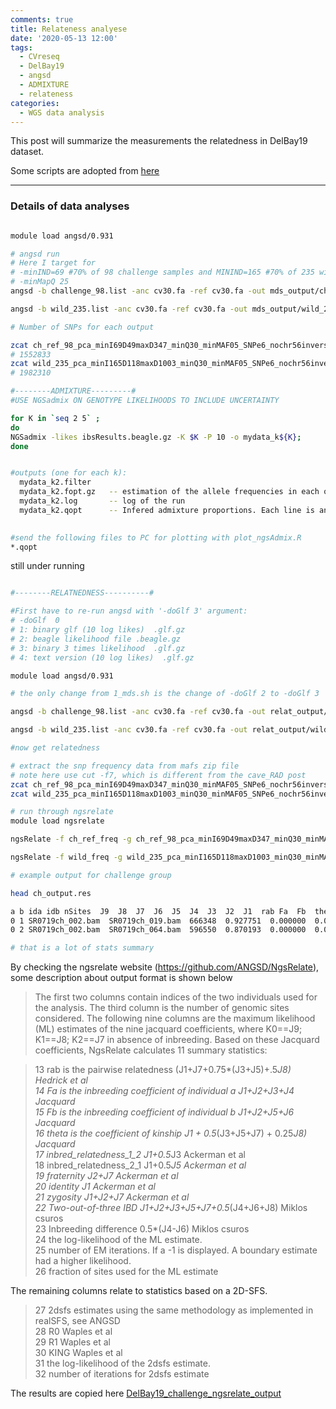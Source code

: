 ```yaml
---
comments: true
title: Relateness analyese
date: '2020-05-13 12:00'
tags:
  - CVreseq
  - DelBay19
  - angsd
  - ADMIXTURE
  - relateness
categories:
  - WGS data analysis
---
```


This post will summarize the measurements the relatedness in DelBay19 dataset.

Some scripts are adopted from [here](https://github.com/grovesdixon/caveRAD/blob/master/cave_RAD_processing_walkthrough.txt)

--- 

### Details of data analyses

```sh

module load angsd/0.931

# angsd run
# Here I target for 
# -minIND=69 #70% of 98 challenge samples and MININD=165 #70% of 235 wild samples
# -minMapQ 25
angsd -b challenge_98.list -anc cv30.fa -ref cv30.fa -out mds_output/ch_ref_98_pca_minI69D49maxD347_minQ30_minMAF05_SNPe6_nochr56invers_70 -dosaf 1 -GL 1 -doGlf 2 -doMaf 1 -doPost 1 -doCov 1 -makeMatrix 1 -doIBS 1 -doCounts 1 -doDepth 1 -dumpCounts 1 -P 20 -minQ 20 -minMapQ 25 -minMaf 0.05 -remove_bads 1 -uniqueOnly 1 -only_proper_pairs 1 -SNP_pval 1e-6 -setMinDepth 49 -setMaxDepth 347 -minInd 69 -doMajorMinor 3 -sites ch_ref_98_pca_minI49D49maxD347_minQ20_minMAF05_SNPe6_nochr56invers.snplist -rf chr.list >& mds_output/ch_ref_98_pca_70_nochr56invers.log

angsd -b wild_235.list -anc cv30.fa -ref cv30.fa -out mds_output/wild_235_pca_minI165D118maxD1003_minQ30_minMAF05_SNPe6_nochr56invers_70 -dosaf 1 -GL 1 -doGlf 2 -doMaf 1 -doPost 1 -doCov 1 -makeMatrix 1 -doIBS 1 -doCounts 1 -doDepth 1 -dumpCounts 1 -P 20 -minQ 20 -minMapQ 25 -minMaf 0.05 -remove_bads 1 -uniqueOnly 1 -only_proper_pairs 1 -SNP_pval 1e-6 -setMinDepth 118 -setMaxDepth 1003 -minInd 165 -doMajorMinor 3 -sites wild_235_pca_minI118D118maxD1003_minQ20_minMAF05_SNPe6_nochr56invers.snplist -rf chr.list >& mds_output/wild_235_pca_70_nochr56invers.lo

# Number of SNPs for each output

zcat ch_ref_98_pca_minI69D49maxD347_minQ30_minMAF05_SNPe6_nochr56invers_70.mafs.gz | wc -l
# 1552833
zcat wild_235_pca_minI165D118maxD1003_minQ30_minMAF05_SNPe6_nochr56invers_70.mafs.gz | wc -l
# 1982310

#--------ADMIXTURE---------#
#USE NGSadmix ON GENOTYPE LIKELIHOODS TO INCLUDE UNCERTAINTY

for K in `seq 2 5` ; 
do 
NGSadmix -likes ibsResults.beagle.gz -K $K -P 10 -o mydata_k${K};
done


#outputs (one for each k):
  mydata_k2.filter
  mydata_k2.fopt.gz   -- estimation of the allele frequencies in each of the ancestral populations (each column is a population, each row a SNP)
  mydata_k2.log       -- log of the run
  mydata_k2.qopt      -- Infered admixture proportions. Each line is an individual and each column is a population.
  

#send the following files to PC for plotting with plot_ngsAdmix.R 
*.qopt
```
still under running

```sh

#--------RELATNEDNESS----------#

#First have to re-run angsd with '-doGlf 3' argument:
# -doGlf  0
# 1: binary glf (10 log likes)  .glf.gz
# 2: beagle likelihood file .beagle.gz
# 3: binary 3 times likelihood  .glf.gz
# 4: text version (10 log likes)  .glf.gz

module load angsd/0.931

# the only change from 1_mds.sh is the change of -doGlf 2 to -doGlf 3

angsd -b challenge_98.list -anc cv30.fa -ref cv30.fa -out relat_output/ch_ref_98_pca_minI69D49maxD347_minQ30_minMAF05_SNPe6_nochr56invers_70 -dosaf 1 -GL 1 -doGlf 3 -doMaf 1 -doPost 1 -doGeno 8 -doCov 1 -makeMatrix 1 -doIBS 1 -doCounts 1 -doDepth 1 -dumpCounts 1 -P 20 -minQ 20 -minMapQ 25 -minMaf 0.05 -remove_bads 1 -uniqueOnly 1 -only_proper_pairs 1 -SNP_pval 1e-6 -setMinDepth 49 -setMaxDepth 347 -minInd 69 -doMajorMinor 3 -sites ch_ref_98_pca_minI49D49maxD347_minQ20_minMAF05_SNPe6_nochr56invers.snplist -rf chr.list >& relat_output/ch_ref_98_pca_70_nochr56invers.log

angsd -b wild_235.list -anc cv30.fa -ref cv30.fa -out relat_output/wild_235_pca_minI165D118maxD1003_minQ30_minMAF05_SNPe6_nochr56invers_70 -dosaf 1 -GL 1 -doGlf 3 -doMaf 1 -doPost 1 -doGeno 8 -doCov 1 -makeMatrix 1 -doIBS 1 -doCounts 1 -doDepth 1 -dumpCounts 1 -P 20 -minQ 20 -minMapQ 25 -minMaf 0.05 -remove_bads 1 -uniqueOnly 1 -only_proper_pairs 1 -SNP_pval 1e-6 -setMinDepth 118 -setMaxDepth 1003 -minInd 165 -doMajorMinor 3 -sites wild_235_pca_minI118D118maxD1003_minQ20_minMAF05_SNPe6_nochr56invers.snplist -rf chr.list >& relat_output/wild_235_pca_70_nochr56invers.log

#now get relatedness

# extract the snp frequency data from mafs zip file
# note here use cut -f7, which is different from the cave_RAD post
zcat ch_ref_98_pca_minI69D49maxD347_minQ30_minMAF05_SNPe6_nochr56invers_70.mafs.gz | cut -f7 |sed 1d > ch_ref_freq
zcat wild_235_pca_minI165D118maxD1003_minQ30_minMAF05_SNPe6_nochr56invers_70.mafs.gz | cut -f7 |sed 1d >wild_freq

# run through ngsrelate
module load ngsrelate

ngsRelate -f ch_ref_freq -g ch_ref_98_pca_minI69D49maxD347_minQ30_minMAF05_SNPe6_nochr56invers_70.glf.gz -n 98 -z challenge_98.list -O ch_output.res

ngsRelate -f wild_freq -g wild_235_pca_minI165D118maxD1003_minQ30_minMAF05_SNPe6_nochr56invers_70.glf.gz -n 235 -z wild_235.list -O wild_output.res

# example output for challenge group

head ch_output.res 

a b ida idb nSites  J9  J8  J7  J6  J5  J4  J3  J2  J1  rab Fa  Fb  theta inbred_relatedness_1_2  inbred_relatedness_2_1  fraternity  identity  zygosity  2of3_IDB  F_diff_a_b  loglh nIter bestoptimll coverage  2dsfs R0  R1  KING  2dsfs_loglike 2dsfsf_niter
0 1 SR0719ch_002.bam  SR0719ch_019.bam  666348  0.927751  0.000000  0.000000  0.000552  0.000000  0.049241  0.000000  0.022456  0.000000  0.000000  0.071697  0.023008  0.000000  0.000000  0.000000  0.022456  0.000000  0.022456  0.047353  0.024344  -709136.469929  70  -1  0.429118  5.280951e-01,1.551008e-01,2.511597e-02,1.435009e-01,7.577034e-02,1.671133e-02,2.723838e-02,1.973095e-02,8.736163e-03  0.690961  0.195588  -0.059472 -790567.826697  43
0 2 SR0719ch_002.bam  SR0719ch_064.bam  596550  0.870193  0.000000  0.000000  0.058360  0.000000  0.034342  0.000000  0.037105  0.000000  0.000000  0.071447  0.095465  0.000000  0.000000  0.000000  0.037105  0.000000  0.037105  0.083456  -0.012009 -616565.041839  170 -1  0.384169  5.349475e-01,1.433755e-01,3.026484e-02,1.482602e-01,6.737879e-02,2.015998e-02,2.788225e-02,1.899071e-02,8.740264e-03  0.862988  0.173240  -0.105072-686932.450194 39

# that is a lot of stats summary
```

By checking the ngsrelate website (https://github.com/ANGSD/NgsRelate), some description about output format is shown below

> The first two columns contain indices of the two individuals used for the analysis. The third column is the number of genomic sites considered. The following nine columns are the maximum likelihood (ML) estimates of the nine jacquard coefficients, where K0==J9; K1==J8; K2==J7 in absence of inbreeding. Based on these Jacquard coefficients, NgsRelate calculates 11 summary statistics:

> 13 rab is the pairwise relatedness (J1+J7+0.75*(J3+J5)+.5*J8) Hedrick et al   
> 14 Fa is the inbreeding coefficient of individual a J1+J2+J3+J4 Jacquard   
> 15 Fb is the inbreeding coefficient of individual b J1+J2+J5+J6 Jacquard   
> 16 theta is the coefficient of kinship J1 + 0.5*(J3+J5+J7) + 0.25*J8) Jacquard   
> 17 inbred_relatedness_1_2 J1+0.5*J3 Ackerman et al   
> 18 inbred_relatedness_2_1 J1+0.5*J5 Ackerman et al   
> 19 fraternity J2+J7 Ackerman et al   
> 20 identity J1 Ackerman et al   
> 21 zygosity J1+J2+J7 Ackerman et al   
> 22 Two-out-of-three IBD J1+J2+J3+J5+J7+0.5*(J4+J6+J8) Miklos csuros   
> 23 Inbreeding difference 0.5*(J4-J6) Miklos csuros   
> 24 the log-likelihood of the ML estimate.   
> 25 number of EM iterations. If a -1 is displayed. A boundary estimate had a higher likelihood.   
> 26 fraction of sites used for the ML estimate   

The remaining columns relate to statistics based on a 2D-SFS.

> 27 2dsfs estimates using the same methodology as implemented in realSFS, see ANGSD   
> 28 R0 Waples et al   
> 29 R1 Waples et al   
> 30 KING Waples et al   
> 31 the log-likelihood of the 2dsfs estimate.   
> 32 number of iterations for 2dsfs estimate   

The results are copied here [DelBay19_challenge_ngsrelate_output](https://docs.google.com/spreadsheets/d/1HMrO2qM5LJjXo60WwiODrQbHxurmF3AwsRhDrvC1MMg/edit?usp=sharing)

